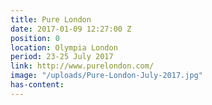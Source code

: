 ```yaml
---
title: Pure London
date: 2017-01-09 12:27:00 Z
position: 0
location: Olympia London
period: 23-25 July 2017
link: http://www.purelondon.com/
image: "/uploads/Pure-London-July-2017.jpg"
has-content: 
---
```


